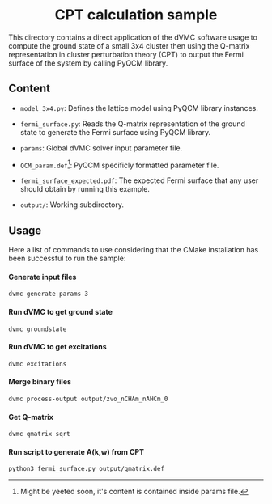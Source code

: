 <div align="center">

# CPT calculation sample

</div>

This directory contains a direct application of the dVMC software usage to
compute the ground state of a small 3x4 cluster then using the Q-matrix
representation in cluster perturbation theory (CPT) to output the Fermi
surface of the system by calling PyQCM library.

## Content

- `model_3x4.py`: Defines the lattice model using PyQCM library instances.

- `fermi_surface.py`: Reads the Q-matrix representation of the ground state
  to generate the Fermi surface using PyQCM library.

- `params`: Global dVMC solver input parameter file.

- `QCM_param.def`[^1]: PyQCM specificly formatted parameter file.

- `fermi_surface_expected.pdf`: The expected Fermi surface that any user should
  obtain by running this example.

- `output/`: Working subdirectory.

[^1]: Might be yeeted soon, it's content is contained inside params file.

## Usage

Here a list of commands to use considering that the CMake installation has been
successful to run the sample:

#### Generate input files

```shell
dvmc generate params 3
```

#### Run dVMC to get ground state

```shell
dvmc groundstate
```

#### Run dVMC to get excitations

```shell
dvmc excitations
```

#### Merge binary files

```shell
dvmc process-output output/zvo_nCHAm_nAHCm_0
```

#### Get Q-matrix

```shell
dvmc qmatrix sqrt
```

#### Run script to generate A(k,w) from CPT

```shell
python3 fermi_surface.py output/qmatrix.def
```
